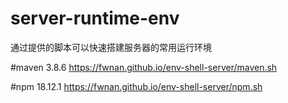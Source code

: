 # server-runtime-env
通过提供的脚本可以快速搭建服务器的常用运行环境

#maven 3.8.6
https://fwnan.github.io/env-shell-server/maven.sh


#npm  18.12.1
https://fwnan.github.io/env-shell-server/npm.sh
